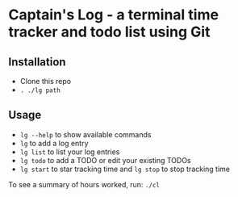 # Captain's Log - a terminal time tracker and todo list using Git
## Installation
* Clone this repo
* `. ./lg path`

## Usage
* `lg --help` to show available commands
* `lg` to add a log entry
* `lg list` to list your log entries
* `lg todo` to add a TODO or edit your existing TODOs
* `lg start` to star tracking time and `lg stop` to stop tracking time

To see a summary of hours worked, run: `./cl`
